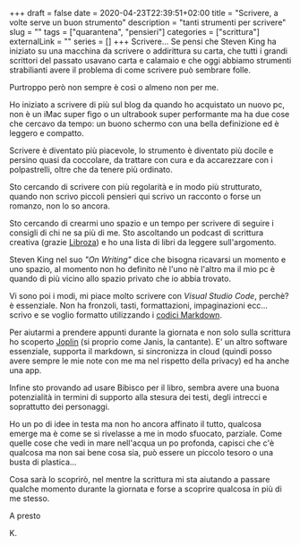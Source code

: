 +++ 
draft = false
date = 2020-04-23T22:39:51+02:00
title = "Scrivere, a volte serve un buon strumento"
description = "tanti strumenti per scrivere"
slug = "" 
tags = ["quarantena", "pensieri"]
categories = ["scrittura"]
externalLink = ""
series = []
+++
Scrivere...
Se pensi che Steven King ha iniziato su una macchina da scrivere o addirittura su carta, che tutti i grandi scrittori del passato usavano carta e calamaio e che oggi abbiamo strumenti strabilianti avere il problema di come scrivere può sembrare folle.

Purtroppo però non sempre è così o almeno non per me.

Ho iniziato a scrivere di più sul blog da quando ho acquistato un nuovo pc, non è un iMac super figo o un ultrabook super performante ma ha due cose che cercavo da tempo: un buono schermo con una bella definizione ed è leggero e compatto.

Scrivere è diventato più piacevole, lo strumento è diventato più docile e persino quasi da coccolare, da trattare con cura e da accarezzare con i polpastrelli, oltre che da tenere più ordinato.

Sto cercando di scrivere con più regolarità e in modo più strutturato, quando non scrivo piccoli pensieri qui scrivo un racconto o forse un romanzo, non lo so ancora.

Sto cercando di crearmi uno spazio e un tempo per scrivere di seguire i consigli di chi ne sa più di me. Sto ascoltando un podcast di scrittura creativa (grazie [Libroza](https://libroza.com/podcast/)) e ho una lista di libri da leggere sull'argomento.

Steven King nel suo *"On Writing"* dice che bisogna ricavarsi un momento e uno spazio, al momento non ho definito nè l'uno nè l'altro ma il mio pc è quando di più vicino allo spazio privato che io abbia trovato.

Vi sono poi i modi, mi piace molto scrivere con *Visual Studio Code*, perchè? è essenziale.
Non ha fronzoli, tasti, formattazioni, impaginazioni ecc... scrivo e se voglio formatto utilizzando i [codici Markdown](https://github.com/adam-p/markdown-here/wiki/Markdown-Cheatsheet).

Per aiutarmi a prendere appunti durante la giornata e non solo sulla scrittura ho scoperto [Joplin](https://joplinapp.org/) (si proprio come Janis, la cantante). E' un altro software essenziale, supporta il markdown, si sincronizza in cloud (quindi posso avere sempre le mie note con me ma nel rispetto della privacy) ed ha anche una app.

Infine sto provando ad usare Bibisco per il libro, sembra avere una buona potenzialità in termini di supporto alla stesura dei testi, degli intrecci e soprattutto dei personaggi.

Ho un po di idee in testa ma non ho ancora affinato il tutto, qualcosa emerge ma è come se si rivelasse a me in modo sfuocato, parziale. Come quelle cose che vedi in mare nell'acqua un po profonda, capisci che c'è qualcosa ma non sai bene cosa sia, può essere un piccolo tesoro o una busta di plastica...

Cosa sarà lo scoprirò, nel mentre la scrittura mi sta aiutando a passare qualche momento durante la giornata e forse a scoprire qualcosa in più di me stesso.

A presto

K.
